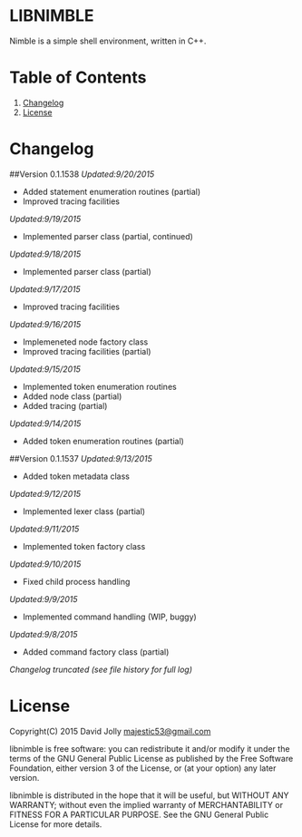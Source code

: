 LIBNIMBLE
=========

Nimble is a simple shell environment, written in C++.

Table of Contents
=================

1. [Changelog](https://github.com/majestic53/libnimble#changelog)
2. [License](https://github.com/majestic53/libnimble#license)

Changelog
=========

##Version 0.1.1538
*Updated:9/20/2015*

* Added statement enumeration routines (partial)
* Improved tracing facilities

*Updated:9/19/2015*

* Implemented parser class (partial, continued)

*Updated:9/18/2015*

* Implemented parser class (partial)

*Updated:9/17/2015*

* Improved tracing facilities

*Updated:9/16/2015*

* Implemeneted node factory class
* Improved tracing facilities (partial)

*Updated:9/15/2015*

* Implemented token enumeration routines
* Added node class (partial)
* Added tracing (partial)

*Updated:9/14/2015*

* Added token enumeration routines (partial)

##Version 0.1.1537
*Updated:9/13/2015*

* Added token metadata class

*Updated:9/12/2015*

* Implemented lexer class (partial)

*Updated:9/11/2015*

* Implemented token factory class

*Updated:9/10/2015*

* Fixed child process handling

*Updated:9/9/2015*

* Implemented command handling (WIP, buggy)

*Updated:9/8/2015*

* Added command factory class (partial)

*Changelog truncated (see file history for full log)*

License
=======

Copyright(C) 2015 David Jolly <majestic53@gmail.com>

libnimble is free software: you can redistribute it and/or modify
it under the terms of the GNU General Public License as published by
the Free Software Foundation, either version 3 of the License, or
(at your option) any later version.

libnimble is distributed in the hope that it will be useful,
but WITHOUT ANY WARRANTY; without even the implied warranty of
MERCHANTABILITY or FITNESS FOR A PARTICULAR PURPOSE.  See the
GNU General Public License for more details.
